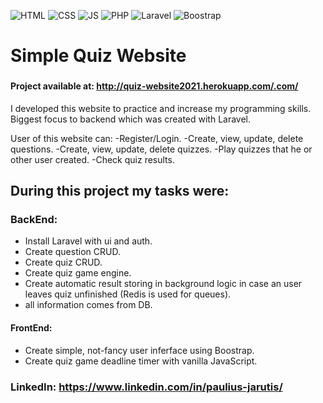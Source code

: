 ![HTML](https://img.shields.io/badge/code-HTML-brightgreen) ![CSS](https://img.shields.io/badge/code-CSS-green) ![JS](https://img.shields.io/badge/code-JS-orange) ![PHP](https://img.shields.io/badge/code-PHP-blue) ![Laravel](https://img.shields.io/badge/framework-Laravel-red) ![Boostrap](https://img.shields.io/badge/Framework-Bootrap-green)

# Simple Quiz Website

###

#### Project available at: http://quiz-website2021.herokuapp.com/.com/

I developed this website to practice and increase my programming skills. Biggest focus to backend which was created with Laravel.

User of this website can:
-Register/Login.
-Create, view, update, delete questions.
-Create, view, update, delete quizzes.
-Play quizzes that he or other user created.
-Check quiz results.


## During this project my tasks were:

### BackEnd:

-   Install Laravel with ui and auth.
-   Create question CRUD.
-   Create quiz CRUD.
-   Create quiz game engine.
-   Create automatic result storing in background logic in case an user leaves quiz unfinished (Redis is used for queues).
-   all information comes from DB.

#### FrontEnd:

-   Create simple, not-fancy user inferface using Boostrap.
-   Create quiz game deadline timer with vanilla JavaScript.

### LinkedIn: https://www.linkedin.com/in/paulius-jarutis/
